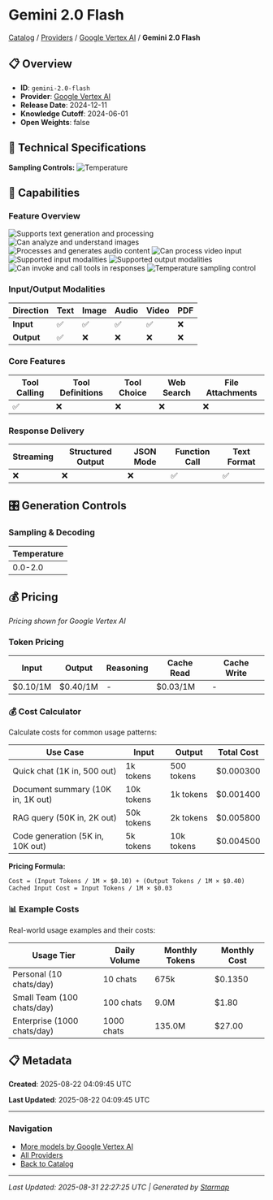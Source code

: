 # Gemini 2.0 Flash
  
[Catalog](../../../..) / [Providers](../../..) / [Google Vertex AI](../..) / **Gemini 2.0 Flash**


## 📋 Overview
  
- **ID**: `gemini-2.0-flash`
- **Provider**: [Google Vertex AI](../)
- **Release Date**: 2024-12-11
- **Knowledge Cutoff**: 2024-06-01
- **Open Weights**: false
  
## 🔬 Technical Specifications
  
**Sampling Controls:** ![Temperature](https://img.shields.io/badge/temperature-supported-red)
  
  
## 🎯 Capabilities
  
### Feature Overview
  
![Supports text generation and processing](https://img.shields.io/badge/text-✓-blue) ![Can analyze and understand images](https://img.shields.io/badge/vision-✓-purple) ![Processes and generates audio content](https://img.shields.io/badge/audio-✓-green) ![Can process video input](https://img.shields.io/badge/video-✓-red) ![Supported input modalities](https://img.shields.io/badge/input-text,image,audio,video-teal) ![Supported output modalities](https://img.shields.io/badge/output-text-cyan) ![Can invoke and call tools in responses](https://img.shields.io/badge/tool__calls-✓-yellow) ![Temperature sampling control](https://img.shields.io/badge/temperature-core-red)
  
  
### Input/Output Modalities
  
| Direction | Text | Image | Audio | Video | PDF |
|---------|---------|---------|---------|---------|---------|
| **Input** | ✅ | ✅ | ✅ | ✅ | ❌ |
| **Output** | ✅ | ❌ | ❌ | ❌ | ❌ |

  
### Core Features
  
| Tool Calling | Tool Definitions | Tool Choice | Web Search | File Attachments |
|---------|---------|---------|---------|---------|
| ✅ | ❌ | ❌ | ❌ | ❌ |

  
### Response Delivery
  
| Streaming | Structured Output | JSON Mode | Function Call | Text Format |
|---------|---------|---------|---------|---------|
| ❌ | ❌ | ❌ | ✅ | ✅ |

  
## 🎛️ Generation Controls
  
### Sampling & Decoding
  
| Temperature |
|---------|
| 0.0-2.0 |

  
## 💰 Pricing
  
*Pricing shown for Google Vertex AI*
  
  
### Token Pricing
  
| Input | Output | Reasoning | Cache Read | Cache Write |
|---------|---------|---------|---------|---------|
| $0.10/1M | $0.40/1M | - | $0.03/1M | - |

  
### 💰 Cost Calculator
  
Calculate costs for common usage patterns:
  
  
| Use Case | Input | Output | Total Cost |
|---------|---------|---------|---------|
| Quick chat (1K in, 500 out) | 1k tokens | 500 tokens | $0.000300 |
| Document summary (10K in, 1K out) | 10k tokens | 1k tokens | $0.001400 |
| RAG query (50K in, 2K out) | 50k tokens | 2k tokens | $0.005800 |
| Code generation (5K in, 10K out) | 5k tokens | 10k tokens | $0.004500 |

  
**Pricing Formula:**
  
```
Cost = (Input Tokens / 1M × $0.10) + (Output Tokens / 1M × $0.40)
Cached Input Cost = Input Tokens / 1M × $0.03
```
  
### 📊 Example Costs
  
Real-world usage examples and their costs:
  
  
| Usage Tier | Daily Volume | Monthly Tokens | Monthly Cost |
|---------|---------|---------|---------|
| Personal (10 chats/day) | 10 chats | 675k | $0.1350 |
| Small Team (100 chats/day) | 100 chats | 9.0M | $1.80 |
| Enterprise (1000 chats/day) | 1000 chats | 135.0M | $27.00 |

  
## 📋 Metadata
  
**Created**: 2025-08-22 04:09:45 UTC
  
**Last Updated**: 2025-08-22 04:09:45 UTC
  
  
---
  
  
### Navigation

- [More models by Google Vertex AI](../)
- [All Providers](../../../../providers)
- [Back to Catalog](../../../..)


---
_Last Updated: 2025-08-31 22:27:25 UTC | Generated by [Starmap](https://github.com/agentstation/starmap)_
